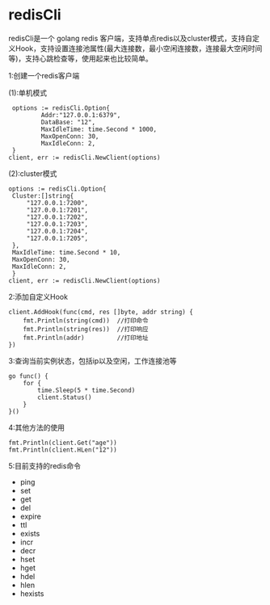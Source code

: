 # redisCli

redisCli是一个 golang redis 客户端，支持单点redis以及cluster模式，支持自定义Hook，支持设置连接池属性(最大连接数，最小空闲连接数，连接最大空闲时间等)，支持心跳检查等，使用起来也比较简单。

1:创建一个redis客户端
   
   (1):单机模式
   ```golang
    options := redisCli.Option{
		    Addr:"127.0.0.1:6379",
		    DataBase: "12",
		    MaxIdleTime: time.Second * 1000,
		    MaxOpenConn: 30,
		    MaxIdleConn: 2,
	}
   client, err := redisCli.NewClient(options)
   ``` 
   (2):cluster模式
   ```golang
   options := redisCli.Option{
	Cluster:[]string{
		"127.0.0.1:7200",
		"127.0.0.1:7201",
		"127.0.0.1:7202",
		"127.0.0.1:7203",
		"127.0.0.1:7204",
		"127.0.0.1:7205",
	},
	MaxIdleTime: time.Second * 10,
	MaxOpenConn: 30,
	MaxIdleConn: 2,
	}
   client, err := redisCli.NewClient(options)
   ```

2:添加自定义Hook

```golang
client.AddHook(func(cmd, res []byte, addr string) {
	fmt.Println(string(cmd))  //打印命令
	fmt.Println(string(res))  //打印响应
	fmt.Println(addr)         //打印地址
})
```

3:查询当前实例状态，包括ip以及空闲，工作连接池等
```golang
go func() {
	for {
		time.Sleep(5 * time.Second)
		client.Status()
	}
}()
```

4:其他方法的使用
```golang
fmt.Println(client.Get("age"))
fmt.Println(client.HLen("12"))
```
                           
5:目前支持的redis命令
+ ping
+ set
+ get
+ del
+ expire
+ ttl
+ exists
+ incr
+ decr
+ hset
+ hget
+ hdel
+ hlen
+ hexists
 
 
